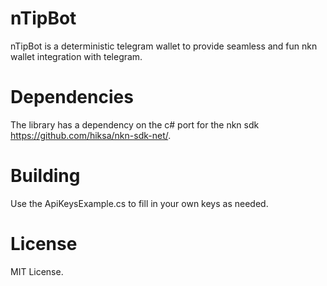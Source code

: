 # nTipBot
nTipBot is a deterministic telegram wallet to provide seamless and fun nkn wallet integration with telegram.

# Dependencies
The library has a dependency on the c# port for the nkn sdk https://github.com/hiksa/nkn-sdk-net/.

# Building
Use the ApiKeysExample.cs to fill in your own keys as needed.

# License
MIT License.
